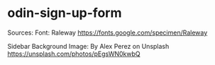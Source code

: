 # odin-sign-up-form

Sources:
Font: Raleway
https://fonts.google.com/specimen/Raleway

Sidebar Background Image:
By Alex Perez on Unsplash
https://unsplash.com/photos/pEgsWN0kwbQ

